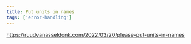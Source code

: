 ```yaml
---
title: Put units in names
tags: ['error-handling']
---
```


<https://ruudvanasseldonk.com/2022/03/20/please-put-units-in-names>

